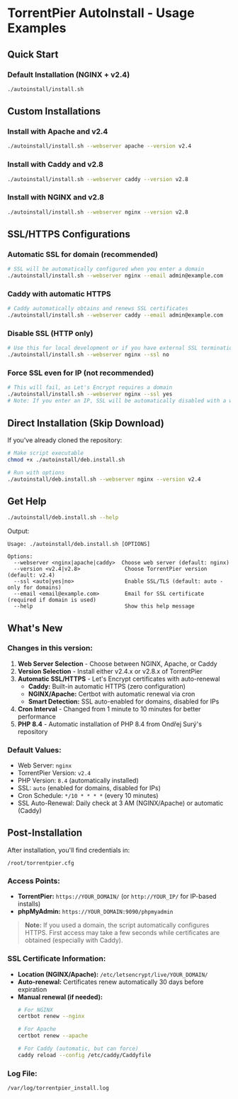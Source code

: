 # TorrentPier AutoInstall - Usage Examples

## Quick Start

### Default Installation (NGINX + v2.4)
```bash
./autoinstall/install.sh
```

## Custom Installations

### Install with Apache and v2.4
```bash
./autoinstall/install.sh --webserver apache --version v2.4
```

### Install with Caddy and v2.8
```bash
./autoinstall/install.sh --webserver caddy --version v2.8
```

### Install with NGINX and v2.8
```bash
./autoinstall/install.sh --webserver nginx --version v2.8
```

## SSL/HTTPS Configurations

### Automatic SSL for domain (recommended)
```bash
# SSL will be automatically configured when you enter a domain
./autoinstall/install.sh --webserver nginx --email admin@example.com
```

### Caddy with automatic HTTPS
```bash
# Caddy automatically obtains and renews SSL certificates
./autoinstall/install.sh --webserver caddy --email admin@example.com
```

### Disable SSL (HTTP only)
```bash
# Use this for local development or if you have external SSL termination
./autoinstall/install.sh --webserver nginx --ssl no
```

### Force SSL even for IP (not recommended)
```bash
# This will fail, as Let's Encrypt requires a domain
./autoinstall/install.sh --webserver nginx --ssl yes
# Note: If you enter an IP, SSL will be automatically disabled with a warning
```

## Direct Installation (Skip Download)

If you've already cloned the repository:

```bash
# Make script executable
chmod +x ./autoinstall/deb.install.sh

# Run with options
./autoinstall/deb.install.sh --webserver nginx --version v2.4
```

## Get Help

```bash
./autoinstall/deb.install.sh --help
```

Output:
```
Usage: ./autoinstall/deb.install.sh [OPTIONS]

Options:
  --webserver <nginx|apache|caddy>  Choose web server (default: nginx)
  --version <v2.4|v2.8>              Choose TorrentPier version (default: v2.4)
  --ssl <auto|yes|no>                Enable SSL/TLS (default: auto - only for domains)
  --email <email@example.com>        Email for SSL certificate (required if domain is used)
  --help                             Show this help message
```

## What's New

### Changes in this version:
1. **Web Server Selection** - Choose between NGINX, Apache, or Caddy
2. **Version Selection** - Install either v2.4.x or v2.8.x of TorrentPier
3. **Automatic SSL/HTTPS** - Let's Encrypt certificates with auto-renewal
   - **Caddy:** Built-in automatic HTTPS (zero configuration)
   - **NGINX/Apache:** Certbot with automatic renewal via cron
   - **Smart Detection:** SSL auto-enabled for domains, disabled for IPs
4. **Cron Interval** - Changed from 1 minute to 10 minutes for better performance
5. **PHP 8.4** - Automatic installation of PHP 8.4 from Ondřej Surý's repository

### Default Values:
- Web Server: `nginx`
- TorrentPier Version: `v2.4`
- PHP Version: `8.4` (automatically installed)
- SSL: `auto` (enabled for domains, disabled for IPs)
- Cron Schedule: `*/10 * * * *` (every 10 minutes)
- SSL Auto-Renewal: Daily check at 3 AM (NGINX/Apache) or automatic (Caddy)

## Post-Installation

After installation, you'll find credentials in:
```
/root/torrentpier.cfg
```

### Access Points:
- **TorrentPier:** `https://YOUR_DOMAIN/` (or `http://YOUR_IP/` for IP-based installs)
- **phpMyAdmin:** `https://YOUR_DOMAIN:9090/phpmyadmin`

> **Note:** If you used a domain, the script automatically configures HTTPS. First access may take a few seconds while certificates are obtained (especially with Caddy).

### SSL Certificate Information:
- **Location (NGINX/Apache):** `/etc/letsencrypt/live/YOUR_DOMAIN/`
- **Auto-renewal:** Certificates renew automatically 30 days before expiration
- **Manual renewal (if needed):**
  ```bash
  # For NGINX
  certbot renew --nginx
  
  # For Apache
  certbot renew --apache
  
  # For Caddy (automatic, but can force)
  caddy reload --config /etc/caddy/Caddyfile
  ```

### Log File:
```
/var/log/torrentpier_install.log
```

